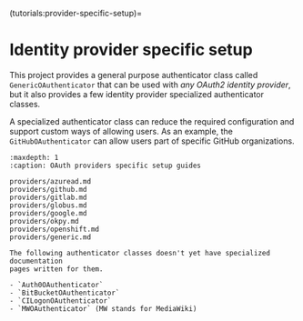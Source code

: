 (tutorials:provider-specific-setup)=

# Identity provider specific setup

This project provides a general purpose authenticator class called
`GenericOAuthenticator` that can be used with _any OAuth2 identity provider_,
but it also provides a few identity provider specialized authenticator classes.

A specialized authenticator class can reduce the required configuration and
support custom ways of allowing users. As an example, the `GitHubOAuthenticator`
can allow users part of specific GitHub organizations.

```{toctree}
:maxdepth: 1
:caption: OAuth providers specific setup guides

providers/azuread.md
providers/github.md
providers/gitlab.md
providers/globus.md
providers/google.md
providers/okpy.md
providers/openshift.md
providers/generic.md
```

```{warning}
The following authenticator classes doesn't yet have specialized documentation
pages written for them.

- `Auth0OAuthenticator`
- `BitBucketOAuthenticator`
- `CILogonOAuthenticator`
- `MWOAuthenticator` (MW stands for MediaWiki)
```
